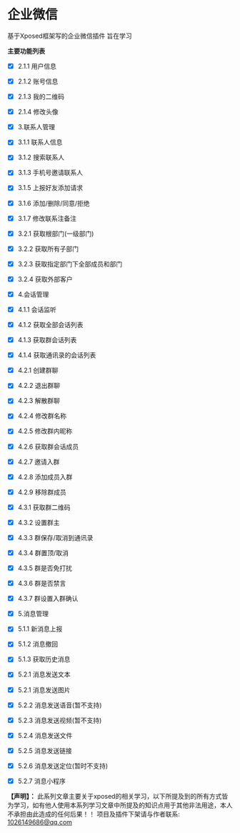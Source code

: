 # 企业微信
基于Xposed框架写的企业微信插件 旨在学习

**主要功能列表**
- [x] 2.1.1 用户信息
- [x] 2.1.2 账号信息
- [x] 2.1.3 我的二维码
- [x] 2.1.4 修改头像
- [x] 3.联系人管理
- [x]  3.1.1 联系人信息
- [x]  3.1.2 搜索联系人
- [x]  3.1.3 手机号邀请联系人
- [x]  3.1.5 上报好友添加请求
- [x]  3.1.6 添加/删除/同意/拒绝
- [x]  3.1.7 修改联系注备注
- [x]  3.2.1 获取根部门(一级部门)
- [x]  3.2.2 获取所有子部门
- [x] 3.2.3 获取指定部门下全部成员和部门
- [x]  3.2.4 获取外部客户
- [x] 4.会话管理
- [x] 4.1.1 会话监听
- [x] 4.1.2 获取全部会话列表
- [x] 4.1.3 获取群会话列表
- [x] 4.1.4 获取通讯录的会话列表
- [x] 4.2.1 创建群聊
- [x] 4.2.2 退出群聊
- [x] 4.2.3 解散群聊
- [x] 4.2.4 修改群名称
- [x] 4.2.5 修改群内昵称
- [x] 4.2.6 获取群会话成员
- [x] 4.2.7 邀请入群
- [x] 4.2.8 添加成员入群
- [x] 4.2.9 移除群成员
- [x] 4.3.1 获取群二维码
- [x] 4.3.2 设置群主
- [x] 4.3.3 群保存/取消到通讯录
- [x] 4.3.4 群置顶/取消
- [x] 4.3.5 群是否免打扰
- [x] 4.3.6 群是否禁言
- [x] 4.3.7 群设置入群确认
- [x] 5.消息管理
- [x] 5.1.1 新消息上报
- [x] 5.1.2 消息撤回
- [x] 5.1.3 获取历史消息
- [x] 5.2.1 消息发送文本
- [x] 5.2.1 消息发送图片
- [x] 5.2.2 消息发送语音(暂不支持)
- [x] 5.2.3 消息发送视频(暂不支持)
- [x] 5.2.4 消息发送文件
- [x] 5.2.5 消息发送链接
- [x] 5.2.6 消息发送定位(暂时不支持)
- [x] 5.2.7 消息小程序


**【声明】：**
此系列文章主要关于xposed的相关学习，以下所提及到的所有方式皆为学习，如有他人使用本系列学习文章中所提及的知识点用于其他非法用途，本人不承担由此造成的任何后果！！
项目及插件下架请与作者联系: 1026149686@qq.com


